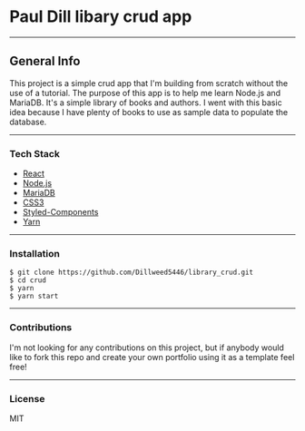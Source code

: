 # Paul Dill libary crud app
***
## General Info
This project is a simple crud app that I'm building from scratch without the use of a tutorial.  The purpose of this app is to help me learn Node.js and MariaDB.  It's a simple library of books and authors.  I went with this basic idea because I have plenty of books to use as sample data to populate the database.
***
### Tech Stack
* [React](https://reactjs.org/)
* [Node.js](https://nodejs.org/en/)
* [MariaDB](https://mariadb.org/)
* [CSS3](http://www.css3.info/)
* [Styled-Components](https://styled-components.com/)
* [Yarn](https://classic.yarnpkg.com/en/docs/)
***
### Installation
```
$ git clone https://github.com/Dillweed5446/library_crud.git
$ cd crud
$ yarn
$ yarn start
```
***
### Contributions
I'm not looking for any contributions on this project, but if anybody would like to fork this repo and create your own portfolio using it as a template feel free!
***
### License
MIT
